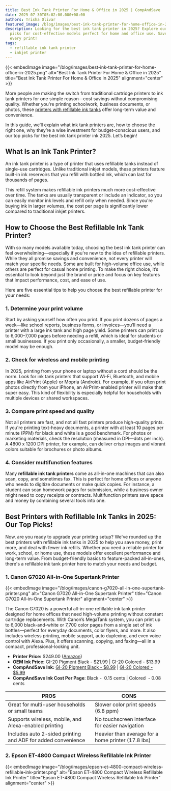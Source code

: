 ```yaml
---
title: Best Ink Tank Printer For Home & Office in 2025 | CompAndSave
date: 2025-07-30T05:02:00.000+08:00
authors: Trisha Olivar
featured_image: /blog/images/best-ink-tank-printer-for-home-office-in-2025.png
description: Looking for the best ink tank printer in 2025? Explore our top
  picks for cost-effective models perfect for home and office use. Save more on
  every print!
tags:
  - refillable ink tank printer
  - inkjet printer
---
```

{{< embedImage image="/blog/images/best-ink-tank-printer-for-home-office-in-2025.png" alt="Best Ink Tank Printer For Home & Office in 2025" title="Best Ink Tank Printer For Home & Office in 2025" alignment="center" >}}

More people are making the switch from traditional cartridge printers to ink tank printers for one simple reason—cost savings without compromising quality. Whether you're printing schoolwork, business documents, or photos, these [printers with refillable ink tanks](https://www.compandsave.com/blog/posts/best-refillable-inkjet-printer-our-top-4-picks.html) offer long-term value and convenience.

In this guide, we’ll explain what ink tank printers are, how to choose the right one, why they’re a wise investment for budget-conscious users, and our top picks for the best ink tank printer ink 2025. Let’s begin!

## **What Is an Ink Tank Printer?**

An ink tank printer is a type of printer that uses refillable tanks instead of single-use cartridges. Unlike traditional inkjet models, these printers feature built-in ink reservoirs that you refill with bottled ink, which can last for thousands of pages.

This refill system makes refillable ink printers much more cost-effective over time. The tanks are usually transparent or include an indicator, so you can easily monitor ink levels and refill only when needed. Since you're buying ink in larger volumes, the cost per page is significantly lower compared to traditional inkjet printers.

## **How to Choose the Best Refillable Ink Tank Printer?**

With so many models available today, choosing the best ink tank printer can feel overwhelming—especially if you're new to the idea of refillable printers. While they all promise savings and convenience, not every printer will match your specific needs. Some are built for high-volume office use, while others are perfect for casual home printing. To make the right choice, it’s essential to look beyond just the brand or price and focus on key features that impact performance, cost, and ease of use.

Here are five essential tips to help you choose the best refillable printer for your needs:

### **1. Determine your print volume**

Start by asking yourself how often you print. If you print dozens of pages a week—like school reports, business forms, or invoices—you’ll need a printer with a large ink tank and high page yield. Some printers can print up to 6,000–7,000 pages before needing a refill, which is ideal for students or small businesses. If you print only occasionally, a smaller, budget-friendly model may be enough.

### **2. Check for wireless and mobile printing**

In 2025, printing from your phone or laptop without a cord should be the norm. Look for ink tank printers that support Wi-Fi, Bluetooth, and mobile apps like AirPrint (Apple) or Mopria (Android). For example, if you often print photos directly from your iPhone, an AirPrint-enabled printer will make that super easy. This kind of flexibility is especially helpful for households with multiple devices or shared workspaces.

### **3. Compare print speed and quality**

Not all printers are fast, and not all fast printers produce high-quality prints. If you're printing text-heavy documents, a printer with at least 10 pages per minute (PPM) for black and white is a good benchmark. For photos or marketing materials, check the resolution (measured in DPI—dots per inch). A 4800 x 1200 DPI printer, for example, can deliver crisp images and vibrant colors suitable for brochures or photo albums.

### **4. Consider multifunction features**

Many **refillable ink tank printers** come as all-in-one machines that can also scan, copy, and sometimes fax. This is perfect for home offices or anyone who needs to digitize documents or make quick copies. For instance, a student can scan homework pages for submission, while a business owner might need to copy receipts or contracts. Multifunction printers save space and money by combining several tools into one.

## **Best Printers with Refillable Ink Tanks in 2025: Our Top Picks!**

Now, are you ready to upgrade your printing setup? We've rounded up the best printers with refillable ink tanks in 2025 to help you save money, print more, and deal with fewer ink refills. Whether you need a reliable printer for work, school, or home use, these models offer excellent performance and long-term value. From budget-friendly basics to feature-packed all-in-ones, there's a refillable ink tank printer here to match your needs and budget.

### **1. Canon G7020 All-in-One Supertank Printer**

{{< embedImage image="/blog/images/canon-g7020-all-in-one-supertank-printer.png" alt="Canon G7020 All-in-One Supertank Printer" title="Canon G7020 All-in-One Supertank Printer" alignment="center" >}}

The Canon G7020 is a powerful all-in-one refillable ink tank printer designed for home offices that need high-volume printing without constant cartridge replacements. With Canon’s MegaTank system, you can print up to 6,000 black-and-white or 7,700 color pages from a single set of ink bottles—perfect for everyday documents, color flyers, and more. It also includes wireless printing, mobile support, auto duplexing, and even voice control with Alexa. Plus, it offers scanning, copying, and faxing—all in a compact, professional-looking unit.

* **Printer Price:** $249.00 ([Amazon](https://www.amazon.com/Canon-Wireless-Supertank-Megatank-Printing/dp/B081TZ38X2))
* **OEM Ink Price:** GI-20 Pigment Black - $21.99 | GI-20 Colored - $13.99
* **CompAndSave Ink:** [GI-20 Pigment Black - $8.99](https://www.compandsave.com/canon/pixma/g6020-g-10828/gi-20-ink-cartridges-s-10901/gi-20bk-black-p-10936) | [GI-20 Colored - $5.99](https://www.compandsave.com/canon/gi-20-ink-cartridges/gi-20c-cyan)
* **CompAndSave Ink Cost Per Page**: Black -  0.15 cents | Colored  - 0.08 cents

| PROS | CONS |
| --- | --- |
| Great for multi-user households or small teams | Slower color print speeds (6.8 ppm) |
| Supports wireless, mobile, and Alexa-enabled printing | No touchscreen interface for easier navigation |
| Includes auto 2-sided printing and ADF for added convenience | Heavier than average for a home printer (17.8 lbs) |


### **2. Epson ET-4800 Compact Wireless Refillable Ink Printer**

{{< embedImage image="/blog/images/epson-et-4800-compact-wireless-refillable-ink-printer.png" alt="Epson ET-4800 Compact Wireless Refillable Ink Printer" title="Epson ET-4800 Compact Wireless Refillable Ink Printer" alignment="center" >}}
